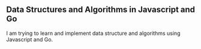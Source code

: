 ## Data Structures and Algorithms in Javascript and Go

I am trying to learn and implement data structure and algorithms using Javascript and Go.